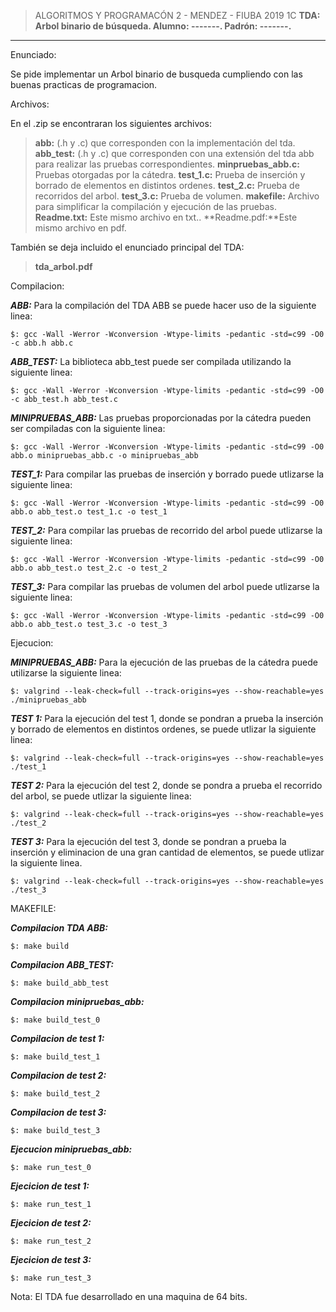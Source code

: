 >ALGORITMOS Y PROGRAMACÓN 2 - MENDEZ - FIUBA 2019 1C
**TDA: Arbol binario de búsqueda.
Alumno: -------.
Padrón: -------.**

***

Enunciado:

Se pide implementar un Arbol binario de busqueda cumpliendo con las buenas practicas de programacion.

Archivos:

En el .zip se encontraran los siguientes archivos:

>**abb:** (.h y .c) que corresponden con la implementación del tda.
**abb_test:** (.h y .c) que corresponden con una extensión del tda abb para realizar las pruebas correspondientes.
**minpruebas_abb.c:** Pruebas otorgadas por la cátedra.
**test_1.c:** Prueba de inserción y borrado de elementos en distintos ordenes.
**test_2.c:** Prueba de recorridos del arbol.
**test_3.c:** Prueba de volumen.
**makefile:** Archivo para simplificar la compilación y ejecución de las pruebas.
**Readme.txt:** Este mismo archivo en txt..
**Readme.pdf:**Este mismo archivo en pdf.

También se deja incluido el enunciado principal del TDA:
>**tda_arbol.pdf**

Compilacion:

***ABB:***
Para la compilación del TDA ABB se puede hacer uso de la siguiente linea:

	$: gcc -Wall -Werror -Wconversion -Wtype-limits -pedantic -std=c99 -O0 -c abb.h abb.c

***ABB_TEST:***
La biblioteca abb_test puede ser compilada utilizando la siguiente linea:

	$: gcc -Wall -Werror -Wconversion -Wtype-limits -pedantic -std=c99 -O0 -c abb_test.h abb_test.c

***MINIPRUEBAS_ABB:***
Las pruebas proporcionadas por la cátedra pueden ser compiladas con la siguiente linea:

	$: gcc -Wall -Werror -Wconversion -Wtype-limits -pedantic -std=c99 -O0 abb.o minipruebas_abb.c -o minipruebas_abb

***TEST_1:***
Para compilar las pruebas de inserción y borrado puede utlizarse la siguiente linea:

	$: gcc -Wall -Werror -Wconversion -Wtype-limits -pedantic -std=c99 -O0 abb.o abb_test.o test_1.c -o test_1

***TEST_2:***
Para compilar las pruebas de recorrido del arbol puede utlizarse la siguiente linea:

	$: gcc -Wall -Werror -Wconversion -Wtype-limits -pedantic -std=c99 -O0 abb.o abb_test.o test_2.c -o test_2

***TEST_3:***
Para compilar las pruebas de volumen del arbol puede utlizarse la siguiente linea:

	$: gcc -Wall -Werror -Wconversion -Wtype-limits -pedantic -std=c99 -O0 abb.o abb_test.o test_3.c -o test_3
	
Ejecucion:

***MINIPRUEBAS_ABB:***
Para la ejecución de las pruebas de la cátedra puede utilizarse la siguiente linea:

	$: valgrind --leak-check=full --track-origins=yes --show-reachable=yes ./minipruebas_abb
	
***TEST 1:***
Para la ejecución del test 1, donde se pondran a prueba la inserción y borrado de elementos en distintos ordenes, se puede utlizar la siguiente linea:

	$: valgrind --leak-check=full --track-origins=yes --show-reachable=yes ./test_1

***TEST 2:***
Para la ejecución del test 2, donde se pondra a prueba el recorrido del arbol, se puede utlizar la siguiente linea:

	$: valgrind --leak-check=full --track-origins=yes --show-reachable=yes ./test_2
	
***TEST 3:***
Para la ejecución del test 3, donde se pondran a prueba la inserción y eliminacion de una gran cantidad de elementos, se puede utlizar la siguiente linea.

	$: valgrind --leak-check=full --track-origins=yes --show-reachable=yes ./test_3
	
MAKEFILE:

***Compilacion TDA ABB:***

	$: make build
	
***Compilacion ABB_TEST:***

	$: make build_abb_test
	
***Compilacion minipruebas_abb:***

	$: make build_test_0
	
***Compilacion de test 1:***

	$: make build_test_1
	
***Compilacion de test 2:***

	$: make build_test_2

***Compilacion de test 3:***

	$: make build_test_3

***Ejecucion minipruebas_abb:***

	$: make run_test_0
	
***Ejecicion de test 1:***

	$: make run_test_1
	
***Ejecicion de test 2:***

	$: make run_test_2

***Ejecicion de test 3:***

	$: make run_test_3

	

Nota: El TDA fue desarrollado en una maquina de 64 bits.
